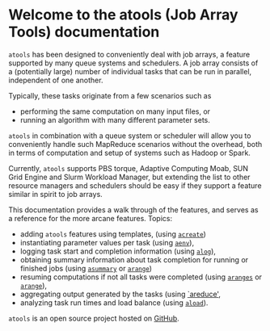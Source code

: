 # Welcome to the atools (Job Array Tools) documentation

`atools` has been designed to conveniently deal with job arrays, a feature
supported by many queue systems and schedulers.  A job array consists of
a (potentially large) number of individual tasks that can be run in
parallel, independent of one another.

Typically, these tasks originate from a few scenarios such as

* performing the same computation on many input files, or
* running an algorithm with many different parameter sets.

`atools` in combination with a queue system or scheduler will allow you
to conveniently handle such MapReduce scenarios without the overhead,
both in terms of computation and setup of systems such as Hadoop or
Spark.

Currently, `atools` supports PBS torque, Adaptive Computing Moab, 
SUN Grid Engine and Slurm Workload Manager, but extending the list to 
other resource managers and schedulers should be easy if they support 
a feature similar in spirit to job arrays.

This documentation provides a walk through of the features, and serves as
a reference for the more arcane features.  Topics:

* adding `atools` features using templates,
    (using [`acreate`](acreate.md))
* instantiating parameter values per task (using [`aenv`](aenv.md)),
* logging task start and completion information (using [`alog`](alog.md)),
* obtaining summary information about task completion for
  running or finished jobs 
  (using [`asummary`](asummary.md) or [`arange`](arange.md))
* resuming computations if not all tasks were completed
    (using [`aranges`](aranges.md) or [`arange`](arange.md)),
* aggregating output generated by the tasks (using [`areduce'](areduce.md),
* analyzing task run times and load balance (using [`aload`](aload.md)).

`atools` is an open source project hosted on
[GitHub](https://github.com/gjbex/atools).
